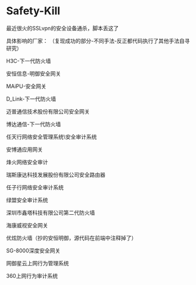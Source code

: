 # Safety-Kill
最近很火的SSLvpn的安全设备通杀，脚本丢这了

具体影响的厂家：
（复现成功的部分-不同手法-反正都代码执行了其他手法自寻研究）

H3C-下一代防火墙

安恒信息-明御安全网关

MAiPU-安全网关

D_Link-下一代防火墙

迈普通信技术股份有限公司安全网关

博达通信-下一代防火墙

任天行网络安全管理系统\安全审计系统

安博通应用网关

烽火网络安全审计

瑞斯康达科技发展股份有限公司安全路由器

任子行网络安全审计系统

绿盟安全审计系统

深圳市鑫塔科技有限公司第二代防火墙

海康威视安全网关

优炫防火墙（抄的安恒明御，源代码在前端中注释掉了）

SG-8000深度安全网关

网御星云上网行为管理系统

360上网行为审计系统

